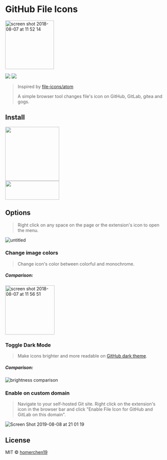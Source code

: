 # GitHub File Icons

<img width="155" alt="screen shot 2018-08-07 at 11 52 14" src="https://user-images.githubusercontent.com/12113222/43749677-67bc7a86-9a38-11e8-9ed2-f5f762caacd4.png">

<p>
<a target="_blank" href="https://opensource.org/licenses/MIT" title="License: MIT"><img src="https://img.shields.io/badge/License-MIT-blue.svg"></a>
<a target="_blank" href="http://makeapullrequest.com" title="PRs Welcome"><img src="https://img.shields.io/badge/PRs-welcome-brightgreen.svg"></a>
</p>

> Inspired by [file-icons/atom](https://github.com/file-icons/atom)
>
> A simple browser tool changes file's icon on GitHub, GitLab, gitea and gogs.

## Install

<a href="https://chrome.google.com/webstore/detail/github-file-icons/ficfmibkjjnpogdcfhfokmihanoldbfe">
  <img border="0" src="https://developer.chrome.com/webstore/images/ChromeWebStore_BadgeWBorder_v2_496x150.png" width="172">
</a>
<br/>
<a href="https://addons.mozilla.org/en-US/firefox/addon/github-file-icons/">
<img border="0" src="https://addons.cdn.mozilla.net/static/img/addons-buttons/AMO-button_1.png" width="172" height="60">
</a>

## Options

> Right click on any space on the page or the extension's icon to open the menu.

![untitled](https://user-images.githubusercontent.com/12113222/51907474-02ba6e00-241b-11e9-8199-83a18502fb6b.png)

### Change image colors

> Change icon's color between colorful and monochrome.

##### Comparison:

<img width="157" alt="screen shot 2018-08-07 at 11 56 51" src="https://user-images.githubusercontent.com/12113222/43754021-f9b40946-9a4b-11e8-8144-ab7cb5cbea8e.png">

### Toggle Dark Mode

> Make icons brighter and more readable on [GitHub dark theme](https://github.com/StylishThemes/GitHub-Dark).

##### Comparison:

![brightness comparison](https://user-images.githubusercontent.com/454813/38455054-4a924cf4-3a40-11e8-86d6-29a030dfde49.jpg)

### Enable on custom domain

> Navigate to your self-hosted Git site. Right click on the extension's icon in the browser bar and click "Enable File Icon for GitHub and GitLab on this domain".

![Screen Shot 2019-08-08 at 21 01 19](https://user-images.githubusercontent.com/12113222/62698132-b7af9200-ba1f-11e9-9edc-396b6b9295be.png)

## License

MIT © [homerchen19](https://github.com/homerchen19)
